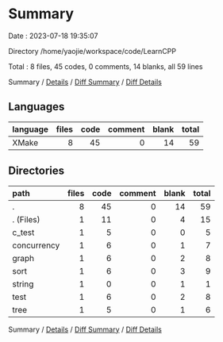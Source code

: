 # Summary

Date : 2023-07-18 19:35:07

Directory /home/yaojie/workspace/code/LearnCPP

Total : 8 files,  45 codes, 0 comments, 14 blanks, all 59 lines

Summary / [Details](details.md) / [Diff Summary](diff.md) / [Diff Details](diff-details.md)

## Languages
| language | files | code | comment | blank | total |
| :--- | ---: | ---: | ---: | ---: | ---: |
| XMake | 8 | 45 | 0 | 14 | 59 |

## Directories
| path | files | code | comment | blank | total |
| :--- | ---: | ---: | ---: | ---: | ---: |
| . | 8 | 45 | 0 | 14 | 59 |
| . (Files) | 1 | 11 | 0 | 4 | 15 |
| c_test | 1 | 5 | 0 | 0 | 5 |
| concurrency | 1 | 6 | 0 | 1 | 7 |
| graph | 1 | 6 | 0 | 2 | 8 |
| sort | 1 | 6 | 0 | 3 | 9 |
| string | 1 | 0 | 0 | 1 | 1 |
| test | 1 | 6 | 0 | 2 | 8 |
| tree | 1 | 5 | 0 | 1 | 6 |

Summary / [Details](details.md) / [Diff Summary](diff.md) / [Diff Details](diff-details.md)